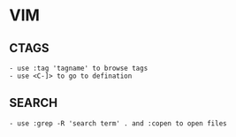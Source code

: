 # VIM
## CTAGS
	- use :tag 'tagname' to browse tags
	- use <C-]> to go to defination

## SEARCH
	- use :grep -R 'search term' . and :copen to open files
